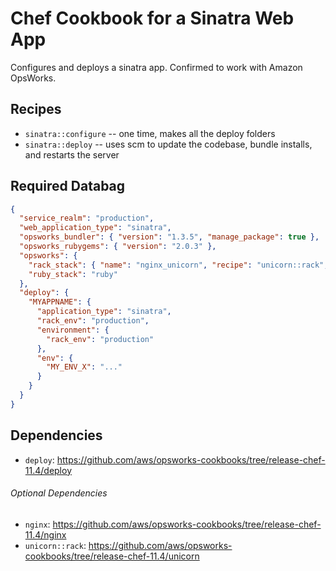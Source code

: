 Chef Cookbook for a Sinatra Web App
====================================

Configures and deploys a sinatra app.  Confirmed to work with Amazon OpsWorks.


Recipes
------------------------------------
* `sinatra::configure` -- one time, makes all the deploy folders
* `sinatra::deploy` -- uses scm to update the codebase, bundle installs, and restarts the server


Required Databag
------------------------------------

```json
{
  "service_realm": "production",
  "web_application_type": "sinatra",
  "opsworks_bundler": { "version": "1.3.5", "manage_package": true },
  "opsworks_rubygems": { "version": "2.0.3" },
  "opsworks": {
    "rack_stack": { "name": "nginx_unicorn", "recipe": "unicorn::rack", "service": "unicorn" },
    "ruby_stack": "ruby"
  },
  "deploy": {
    "MYAPPNAME": {
      "application_type": "sinatra",
      "rack_env": "production",
      "environment": {
        "rack_env": "production"
      },
      "env": {
        "MY_ENV_X": "..."
      }
    }
  }
}
```

Dependencies
------------------------------------
* `deploy`: https://github.com/aws/opsworks-cookbooks/tree/release-chef-11.4/deploy

###### Optional Dependencies

* `nginx`: https://github.com/aws/opsworks-cookbooks/tree/release-chef-11.4/nginx
* `unicorn::rack`: https://github.com/aws/opsworks-cookbooks/tree/release-chef-11.4/unicorn


